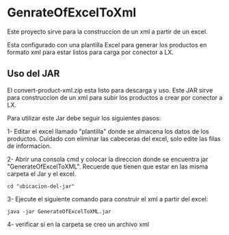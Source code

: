 # GenrateOfExcelToXml

Este proyecto sirve para la construccion de un xml a partir de un excel.

Esta configurado con una plantilla Excel para generar los productos en formato xml para estar listos para carga por conector a LX.

## Uso del JAR 
El convert-product-xml.zip esta listo para descarga y uso.
Este JAR sirve para construccion de un xml para subir los productos a crear por conector a LX. 

Para utilizar este Jar debe seguir los siguientes pasos:

1- Editar el excel llamado "plantilla" donde se almacena los datos de los productos. Cuidado con eliminar las cabeceras del excel, solo edite las filas de informacion.

2- Abrir una consola cmd y colocar la direccion donde se encuentra jar "GenerateOfExcelToXML". Recuerde que tienen que estar en las misma carpeta el Jar y el excel.

	cd "ubicacion-del-jar"
 
3- Ejecute el siguiente comando para construir el xml a partir del excel:

	java -jar GenerateOfExcelToXML.jar
 
4- verificar si en la carpeta se creo un archivo xml

